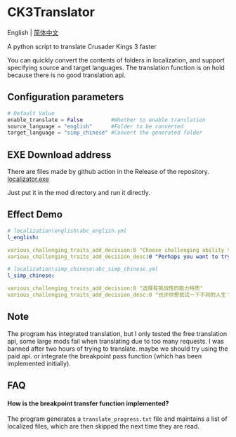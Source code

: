 # CK3Translator

English | [简体中文](README.zh.md)

A python script to translate Crusader Kings 3 faster

You can quickly convert the contents of folders in localization, and support specifying source and target languages. The translation function is on hold because there is no good translation api.

## Configuration parameters
``` python
# Default Value
enable_translate = False         #Whether to enable translation
source_language = "english"      #Folder to be converted
target_language = "simp_chinese" #Convert the generated folder
```

## EXE Download address
There are files made by github action in the Release of the repository.
[localizator.exe](https://github.com/darnell8/CK3Translator/releases/latest/download/localizator.exe)

Just put it in the mod directory and run it directly.

## Effect Demo
``` yml
# localization\english\abc_english.yml
l_english:

various_challenging_traits_add_decision:0 "Choose challenging ability traits"
various_challenging_traits_add_decision_desc:0 "Perhaps you want to try a different life? There are multiple traits to choose from (currently a total of 10), and you can choose to acquire one of them and gain a unique gaming experience with the support of that trait. The specific bonuses of traits can be viewed in the encyclopedia. (Note: Some traits may significantly increase/decrease the difficulty of the game)"

```

``` yml
# localization\simp_chinese\abc_simp_chinese.yml
l_simp_chinese:

various_challenging_traits_add_decision:0 "选择有挑战性的能力特质"
various_challenging_traits_add_decision_desc:0 "也许你想尝试一下不同的人生？以下多种特质可供你选择（目前总共10种），你可以选择获得其中一个特质，并在该特质加持下获得独特的游玩体验。特质的具体加成可以在百科查看。（注意：某些特质可能会大幅增加/降低游戏难度）"

```

## Note 
The program has integrated translation, but I only tested the free translation api, some large mods fail when translating due to too many requests. I was banned after two hours of trying to translate. maybe we should try using the paid api. or integrate the breakpoint pass function (which has been implemented initially).

## FAQ
#### How is the breakpoint transfer function implemented?
The program generates a `translate_progress.txt` file and maintains a list of localized files, which are then skipped the next time they are read.
